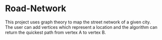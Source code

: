 # Road-Network

This project uses graph theory to map the street network of a given city.
The user can add vertices which represent a location and the algorithm can return the quickest path from vertex A to vertex B.
